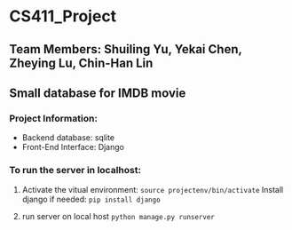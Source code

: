 # CS411_Project
## Team Members: Shuiling Yu, Yekai Chen, Zheying Lu, Chin-Han Lin

Small database for IMDB movie
---------
### Project Information:
* Backend database: sqlite
* Front-End Interface: Django


### To run the server in localhost:
1. Activate the vitual environment:
`source projectenv/bin/activate`
Install django if needed:
`pip install django`

2. run server on local host
`python manage.py runserver`